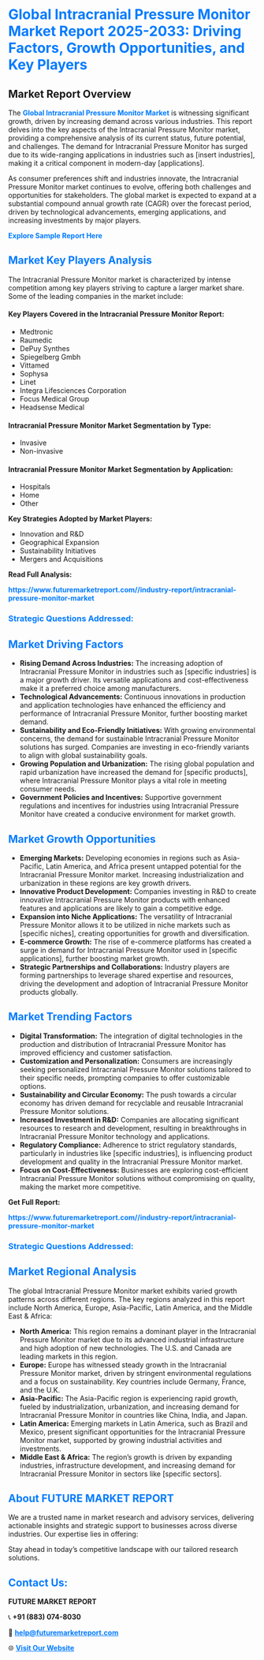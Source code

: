 <h1 style="color: #007BFF;">Global Intracranial Pressure Monitor Market Report 2025-2033: Driving Factors, Growth Opportunities, and Key Players</h1>

<section id="overview">
<h2>Market Report Overview</h2>
<p>The <a href="https://www.futuremarketreport.com//industry-report/intracranial-pressure-monitor-market" style="color: #007BFF; text-decoration: none;"><strong>Global Intracranial Pressure Monitor Market</strong></a> is witnessing significant growth, driven by increasing demand across various industries. This report delves into the key aspects of the Intracranial Pressure Monitor market, providing a comprehensive analysis of its current status, future potential, and challenges. The demand for Intracranial Pressure Monitor has surged due to its wide-ranging applications in industries such as [insert industries], making it a critical component in modern-day [applications].</p>
<p>As consumer preferences shift and industries innovate, the Intracranial Pressure Monitor market continues to evolve, offering both challenges and opportunities for stakeholders. The global market is expected to expand at a substantial compound annual growth rate (CAGR) over the forecast period, driven by technological advancements, emerging applications, and increasing investments by major players.</p>
</section>

<section id="overview">
<p><a href="https://www.futuremarketreport.com//request-sample/reportId=86936" style="color: #007BFF; text-decoration: none;"><strong>Explore Sample Report Here</strong></a></p>
</section>

<section id="key-players">
<h2 style="color: #007BFF;">Market Key Players Analysis</h2>
<p>The Intracranial Pressure Monitor market is characterized by intense competition among key players striving to capture a larger market share. Some of the leading companies in the market include:</p>
<h4>Key Players Covered in the Intracranial Pressure Monitor Report:</h4>
<ul><li>Medtronic</li><li>Raumedic</li><li>DePuy Synthes</li><li>Spiegelberg Gmbh</li><li>Vittamed</li><li>Sophysa</li><li>Linet</li><li>Integra Lifesciences Corporation</li><li>Focus Medical Group</li><li>Headsense Medical</li></ul>
<h4>Intracranial Pressure Monitor Market Segmentation by Type:</h4>
<ul><li>Invasive</li><li>Non-invasive</li></ul>

<h4>Intracranial Pressure Monitor Market Segmentation by Application:</h4>
<ul><li>Hospitals</li><li>Home</li><li>Other</li></ul>
<p><strong>Key Strategies Adopted by Market Players:</strong></p>
<ul>
<li>Innovation and R&D</li>
<li>Geographical Expansion</li>
<li>Sustainability Initiatives</li>
<li>Mergers and Acquisitions</li>
</ul>
</section>

<section>
<p><strong>Read Full Analysis: </strong></p><a href="https://www.futuremarketreport.com//industry-report/intracranial-pressure-monitor-market" style="color: #007BFF; text-decoration: none;"><strong>https://www.futuremarketreport.com//industry-report/intracranial-pressure-monitor-market</strong></a>
<h3 style="color: #007BFF;">Strategic Questions Addressed:</h3>
</section>

<section id="driving-factors">
<h2 style="color: #007BFF;">Market Driving Factors</h2>
<ul>
<li><strong>Rising Demand Across Industries:</strong> The increasing adoption of Intracranial Pressure Monitor in industries such as [specific industries] is a major growth driver. Its versatile applications and cost-effectiveness make it a preferred choice among manufacturers.</li>
<li><strong>Technological Advancements:</strong> Continuous innovations in production and application technologies have enhanced the efficiency and performance of Intracranial Pressure Monitor, further boosting market demand.</li>
<li><strong>Sustainability and Eco-Friendly Initiatives:</strong> With growing environmental concerns, the demand for sustainable Intracranial Pressure Monitor solutions has surged. Companies are investing in eco-friendly variants to align with global sustainability goals.</li>
<li><strong>Growing Population and Urbanization:</strong> The rising global population and rapid urbanization have increased the demand for [specific products], where Intracranial Pressure Monitor plays a vital role in meeting consumer needs.</li>
<li><strong>Government Policies and Incentives:</strong> Supportive government regulations and incentives for industries using Intracranial Pressure Monitor have created a conducive environment for market growth.</li>
</ul>
</section>

<section id="growth-opportunities">
<h2 style="color: #007BFF;">Market Growth Opportunities</h2>
<ul>
<li><strong>Emerging Markets:</strong> Developing economies in regions such as Asia-Pacific, Latin America, and Africa present untapped potential for the Intracranial Pressure Monitor market. Increasing industrialization and urbanization in these regions are key growth drivers.</li>
<li><strong>Innovative Product Development:</strong> Companies investing in R&D to create innovative Intracranial Pressure Monitor products with enhanced features and applications are likely to gain a competitive edge.</li>
<li><strong>Expansion into Niche Applications:</strong> The versatility of Intracranial Pressure Monitor allows it to be utilized in niche markets such as [specific niches], creating opportunities for growth and diversification.</li>
<li><strong>E-commerce Growth:</strong> The rise of e-commerce platforms has created a surge in demand for Intracranial Pressure Monitor used in [specific applications], further boosting market growth.</li>
<li><strong>Strategic Partnerships and Collaborations:</strong> Industry players are forming partnerships to leverage shared expertise and resources, driving the development and adoption of Intracranial Pressure Monitor products globally.</li>
</ul>
</section>

<section id="trending-factors">
<h2 style="color: #007BFF;">Market Trending Factors</h2>
<ul>
<li><strong>Digital Transformation:</strong> The integration of digital technologies in the production and distribution of Intracranial Pressure Monitor has improved efficiency and customer satisfaction.</li>
<li><strong>Customization and Personalization:</strong> Consumers are increasingly seeking personalized Intracranial Pressure Monitor solutions tailored to their specific needs, prompting companies to offer customizable options.</li>
<li><strong>Sustainability and Circular Economy:</strong> The push towards a circular economy has driven demand for recyclable and reusable Intracranial Pressure Monitor solutions.</li>
<li><strong>Increased Investment in R&D:</strong> Companies are allocating significant resources to research and development, resulting in breakthroughs in Intracranial Pressure Monitor technology and applications.</li>
<li><strong>Regulatory Compliance:</strong> Adherence to strict regulatory standards, particularly in industries like [specific industries], is influencing product development and quality in the Intracranial Pressure Monitor market.</li>
<li><strong>Focus on Cost-Effectiveness:</strong> Businesses are exploring cost-efficient Intracranial Pressure Monitor solutions without compromising on quality, making the market more competitive.</li>
</ul>
</section>

<section>
<p><strong>Get Full Report: </strong></p><a href="https://www.futuremarketreport.com//industry-report/intracranial-pressure-monitor-market" style="color: #007BFF; text-decoration: none;"><strong>https://www.futuremarketreport.com//industry-report/intracranial-pressure-monitor-market</strong></a>
<h3 style="color: #007BFF;">Strategic Questions Addressed:</h3>
</section>


<section id="regional-analysis">
<h2 style="color: #007BFF;">Market Regional Analysis</h2>
<p>The global Intracranial Pressure Monitor market exhibits varied growth patterns across different regions. The key regions analyzed in this report include North America, Europe, Asia-Pacific, Latin America, and the Middle East & Africa:</p>
<ul>
<li><strong>North America:</strong> This region remains a dominant player in the Intracranial Pressure Monitor market due to its advanced industrial infrastructure and high adoption of new technologies. The U.S. and Canada are leading markets in this region.</li>
<li><strong>Europe:</strong> Europe has witnessed steady growth in the Intracranial Pressure Monitor market, driven by stringent environmental regulations and a focus on sustainability. Key countries include Germany, France, and the U.K.</li>
<li><strong>Asia-Pacific:</strong> The Asia-Pacific region is experiencing rapid growth, fueled by industrialization, urbanization, and increasing demand for Intracranial Pressure Monitor in countries like China, India, and Japan.</li>
<li><strong>Latin America:</strong> Emerging markets in Latin America, such as Brazil and Mexico, present significant opportunities for the Intracranial Pressure Monitor market, supported by growing industrial activities and investments.</li>
<li><strong>Middle East & Africa:</strong> The region’s growth is driven by expanding industries, infrastructure development, and increasing demand for Intracranial Pressure Monitor in sectors like [specific sectors].</li>
</ul>
</section>

<footer>
<h2 style="color: #007BFF;">About FUTURE MARKET REPORT</h2>
<p>We are a trusted name in market research and advisory services, delivering actionable insights and strategic support to businesses across diverse industries. Our expertise lies in offering:</p>

<p>Stay ahead in today’s competitive landscape with our tailored research solutions.</p>

<h2 style="color: #007BFF;">Contact Us:</h2>
<p><strong>FUTURE MARKET REPORT</strong></p>
<p>📞 <strong>+91 (883) 074-8030</strong></p>
<p>📧 <strong><a href="mailto:help@futuremarketreport.com" style="color: #007BFF;">help@futuremarketreport.com</a></strong></p>
<p>🌐 <strong><a href="https://www.futuremarketreport.com/" style="color: #007BFF;">Visit Our Website</a></strong></p>
</footer>